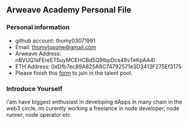 ## Arweave Academy Personal File

### Personal information

- github account: thomy03071991
- Email: thomytopone@gmail.com
- Arweave Address: nBVUQ1sFEreET5uyMCEHCBd5Q9IbpDcs48vTeKpAA4I
- ETH Address: 0xDfb7ec89A825A8C74792571e3D3413F275Ef3175
- Please finish this [form](https://docs.google.com/forms/d/e/1FAIpQLSfWA5fIIcBgmRppm3jNz5vmf9Mai_QMVil-2pO4r7YKn_Zhtw/viewform?usp=sf_link) to join in the talent pool.

### Introduce Yourself
 i'am have biggest enthusiast in developing dApps in many chain in the web3 circle, im curently working a freelance in node developer, node runner, node operator etc
